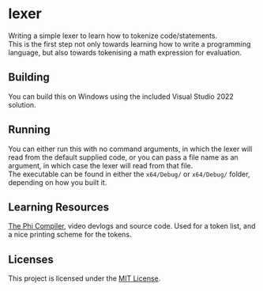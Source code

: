 # lexer

Writing a simple lexer to learn how to tokenize code/statements.  
This is the first step not only towards learning how to write a programming language, but also towards tokenising a math expression for evaluation.

## Building

You can build this on Windows using the included Visual Studio 2022 solution.

## Running

You can either run this with no command arguments, in which the lexer will read from the default supplied code, or you can pass a file name as an argument, in which case the lexer will read from that file.  
The executable can be found in either the `x64/Debug/` or `x64/Debug/` folder, depending on how you built it.

## Learning Resources

[The Phi Compiler], video devlogs and source code. Used for a token list, and a nice printing scheme for the tokens.

## Licenses

This project is licensed under the [MIT License].

[The Phi Compiler]: https://github.com/wzid/phi

[MIT License]: LICENSE